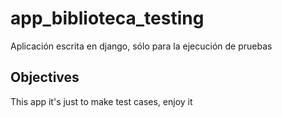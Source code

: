 # app_biblioteca_testing
Aplicación escrita en django, sólo  para la ejecución de pruebas

## Objectives
This app it's just to make test cases, enjoy it
